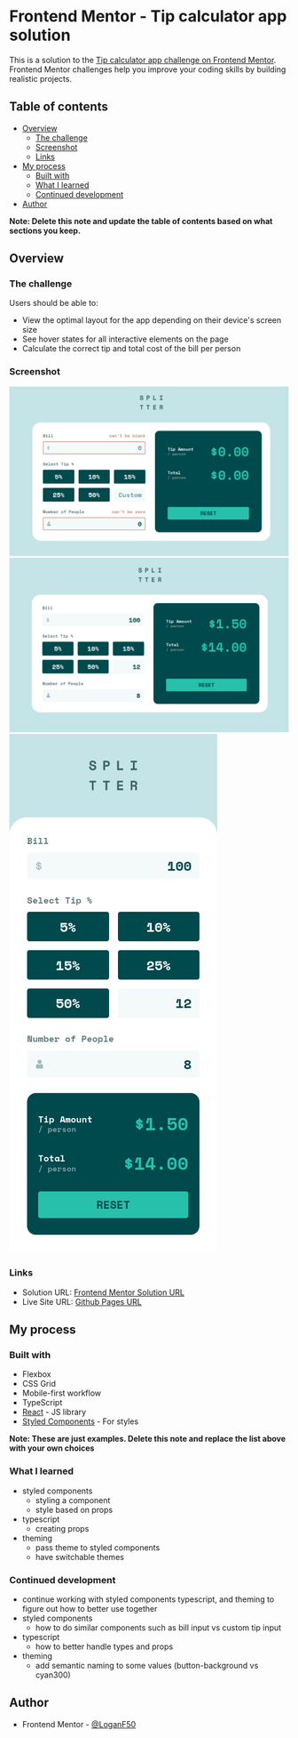 # Frontend Mentor - Tip calculator app solution

This is a solution to the [Tip calculator app challenge on Frontend Mentor](https://www.frontendmentor.io/challenges/tip-calculator-app-ugJNGbJUX). Frontend Mentor challenges help you improve your coding skills by building realistic projects.

## Table of contents

- [Overview](#overview)
  - [The challenge](#the-challenge)
  - [Screenshot](#screenshot)
  - [Links](#links)
- [My process](#my-process)
  - [Built with](#built-with)
  - [What I learned](#what-i-learned)
  - [Continued development](#continued-development)
- [Author](#author)

**Note: Delete this note and update the table of contents based on what sections you keep.**

## Overview

### The challenge

Users should be able to:

- View the optimal layout for the app depending on their device's screen size
- See hover states for all interactive elements on the page
- Calculate the correct tip and total cost of the bill per person

### Screenshot

![](./public/screenshots/active.png)
![](./public/screenshots/desktop.png)
![](./public/screenshots/mobile.png)

### Links

- Solution URL: [Frontend Mentor Solution URL](https://www.frontendmentor.io/solutions/responsive-tip-calculator-using-styled-components-react-typescript-nQhHxJmlrB)
- Live Site URL: [Github Pages URL](https://loganf50.github.io/tip-calculator/)

## My process

### Built with

- Flexbox
- CSS Grid
- Mobile-first workflow
- TypeScript
- [React](https://reactjs.org/) - JS library
- [Styled Components](https://styled-components.com/) - For styles

**Note: These are just examples. Delete this note and replace the list above with your own choices**

### What I learned

- styled components
  - styling a component
  - style based on props
- typescript
  - creating props
- theming
  - pass theme to styled components
  - have switchable themes

### Continued development

- continue working with styled components typescript, and theming to figure out how to better use together
- styled components
  - how to do similar components such as bill input vs custom tip input
- typescript
  - how to better handle types and props
- theming
  - add semantic naming to some values (button-background vs cyan300)

## Author

- Frontend Mentor - [@LoganF50](https://www.frontendmentor.io/profile/LoganF50)
